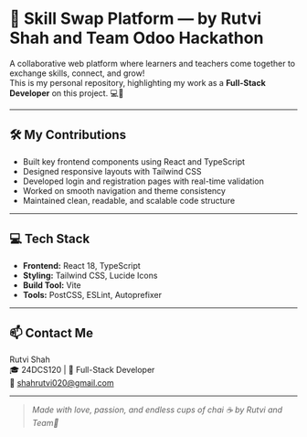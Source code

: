 # 🌟 Skill Swap Platform — by Rutvi Shah and Team Odoo Hackathon

A collaborative web platform where learners and teachers come together to exchange skills, connect, and grow!  
This is my personal repository, highlighting my work as a **Full-Stack Developer** on this project. 💻💙

---

## 🛠 My Contributions

- Built key frontend components using React and TypeScript
- Designed responsive layouts with Tailwind CSS
- Developed login and registration pages with real-time validation
- Worked on smooth navigation and theme consistency
- Maintained clean, readable, and scalable code structure

---

## 💻 Tech Stack

- **Frontend:** React 18, TypeScript
- **Styling:** Tailwind CSS, Lucide Icons
- **Build Tool:** Vite
- **Tools:** PostCSS, ESLint, Autoprefixer

---

## 📫 Contact Me

Rutvi Shah  
🎓 24DCS120 | 💼 Full-Stack Developer  
📧 shahrutvi020@gmail.com

---

> *Made with love, passion, and endless cups of chai ☕ by Rutvi and Team💖*
